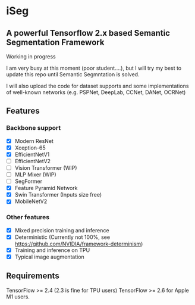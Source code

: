 # iSeg
## A powerful Tensorflow 2.x based Semantic Segmentation Framework

Working in progress

I am very busy at this moment (poor student....), but I will try my best to update this repo until Semantic Segmntation is solved.

I will also upload the code for dataset supports and some implementations of well-known networks (e.g. PSPNet, DeepLab, CCNet, DANet, OCRNet)

## Features
### Backbone support

- [x] Modern ResNet
- [x] Xception-65
- [x] EfficientNetV1
- [ ] EfficientNetV2
- [ ] Vision Transformer (WIP)
- [ ] MLP Mixer (WIP)
- [ ] SegFormer
- [x] Feature Pyramid Network
- [x] Swin Transformer (Inputs size free)
- [x] MobileNetV2

### Other features
- [x] Mixed precision training and inference
- [x] Deterministic (Currently not 100%, see https://github.com/NVIDIA/framework-determinism)
- [x] Training and inference on TPU
- [x] Typical image augmentation

## Requirements

TensorFlow >= 2.4 (2.3 is fine for TPU users)
TensorFlow >= 2.6 for Apple M1 users.